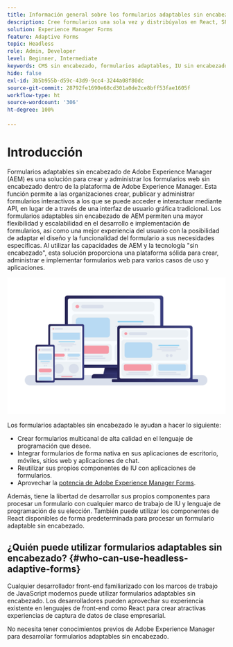 ```yaml
---
title: Información general sobre los formularios adaptables sin encabezado de AEM
description: Cree formularios una sola vez y distribúyalos en React, SPA, web, móviles, Google Assistant y muchos más con formularios adaptables sin encabezado de AEM Forms.
solution: Experience Manager Forms
feature: Adaptive Forms
topic: Headless
role: Admin, Developer
level: Beginner, Intermediate
keywords: CMS sin encabezado, formularios adaptables, IU sin encabezado, CMS con encabezado, asistentes de voz, Alexa, bots de chat, arquitectura de WhatsApp
hide: false
exl-id: 3b5b955b-d59c-43d9-9cc4-3244a08f80dc
source-git-commit: 28792fe1690e68cd301a0de2ce8bff53fae1605f
workflow-type: ht
source-wordcount: '306'
ht-degree: 100%

---
```


# Introducción

Formularios adaptables sin encabezado de Adobe Experience Manager (AEM) es una solución para crear y administrar los formularios web sin encabezado dentro de la plataforma de Adobe Experience Manager. Esta función permite a las organizaciones crear, publicar y administrar formularios interactivos a los que se puede acceder e interactuar mediante API, en lugar de a través de una interfaz de usuario gráfica tradicional. Los formularios adaptables sin encabezado de AEM permiten una mayor flexibilidad y escalabilidad en el desarrollo e implementación de formularios, así como una mejor experiencia del usuario con la posibilidad de adaptar el diseño y la funcionalidad del formulario a sus necesidades específicas. Al utilizar las capacidades de AEM y la tecnología &quot;sin encabezado&quot;, esta solución proporciona una plataforma sólida para crear, administrar e implementar formularios web para varios casos de uso y aplicaciones.

![Generar y procesar de forma nativa un formulario en cualquier sitio web, aplicación o interacciones no visuales](/help/assets/headless-forms-for-any-device.jpeg)

Los formularios adaptables sin encabezado le ayudan a hacer lo siguiente:

* Crear formularios multicanal de alta calidad en el lenguaje de programación que desee.
* Integrar formularios de forma nativa en sus aplicaciones de escritorio, móviles, sitios web y aplicaciones de chat.
* Reutilizar sus propios componentes de IU con aplicaciones de formularios.
* Aprovechar la [potencia de Adobe Experience Manager Forms](https://experienceleague.adobe.com/es/docs/experience-manager-65/content/forms/getting-started/introduction-aem-forms).

Además, tiene la libertad de desarrollar sus propios componentes para procesar un formulario con cualquier marco de trabajo de IU y lenguaje de programación de su elección. También puede utilizar los componentes de React disponibles de forma predeterminada para procesar un formulario adaptable sin encabezado.

## ¿Quién puede utilizar formularios adaptables sin encabezado? {#who-can-use-headless-adaptive-forms}

Cualquier desarrollador front-end familiarizado con los marcos de trabajo de JavaScript modernos puede utilizar formularios adaptables sin encabezado. Los desarrolladores pueden aprovechar su experiencia existente en lenguajes de front-end como React para crear atractivas experiencias de captura de datos de clase empresarial.

No necesita tener conocimientos previos de Adobe Experience Manager para desarrollar formularios adaptables sin encabezado.

<!-- 
## How to join the early adopter program? {#how-to-join-early-adopter-forms}

The service is available for AEM Forms as a Cloud Service and AEM 6.5.16.0 Forms or later On-Premise term customers and Adobe-Managed Service enterprise customers. Send an email to [headlessadaptiveforms@adobe.com](mailto:headlessadaptiveforms@adobe.com) from your official email ID to join the early adopter program. 

-->
